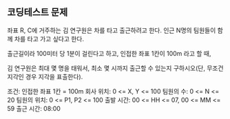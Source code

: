 ## 코딩테스트 문제

좌표 R, C에 거주하는 김 연구원은 차를 타고 출근하려고 한다. 인근 N명의 팀원들이 함께 차를 타고 가고 싶다고 한다. 

출근길이라 100미터 당 1분이 걸린다고 하고, 인접한 좌표 1칸이 100m 라고 할 때,

김 연구원은 최대 몇 명을 태워서, 최소 몇 시까지 출근할 수 있는지 구하시오(단, 무조건 지각인 경우 지각을 표출한다). 

조건: 
인접한 좌표 1칸 = 100m 
회사 위치: 0 <= X, Y <= 100
팀원의 수: 0 <= N <= 20
팀원의 위치: 0 <= P1, P2 <= 100
출발 시간: 00 <= HH <= 07, 00 <= MM <= 59
출근 시간: 08:00

